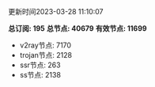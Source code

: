 更新时间2023-03-28 11:10:07

**总订阅: 195**
**总节点: 40679**
**有效节点: 11699**
- v2ray节点: 7170
- trojan节点: 2128
- ssr节点: 263
- ss节点: 2138
